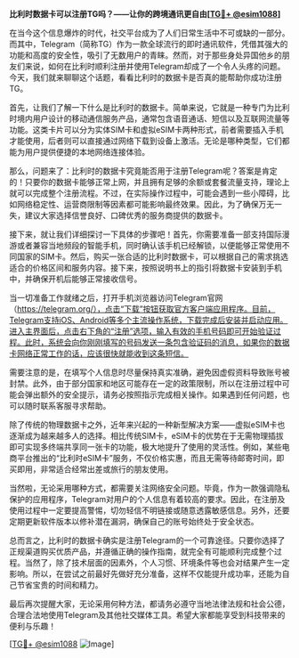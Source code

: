 **比利时数据卡可以注册TG吗？——让你的跨境通讯更自由[[TG💪+ @esim1088](https://t.me/s/esim1088)]**

在当今这个信息爆炸的时代，社交平台成为了人们日常生活中不可或缺的一部分。而其中，Telegram（简称TG）作为一款全球流行的即时通讯软件，凭借其强大的功能和高度的安全性，吸引了无数用户的青睐。然而，对于那些身处异国他乡的朋友们来说，如何在比利时顺利注册并使用Telegram却成了一个令人头疼的问题。今天，我们就来聊聊这个话题，看看比利时的数据卡是否真的能帮助你成功注册TG。

首先，让我们了解一下什么是比利时的数据卡。简单来说，它就是一种专门为比利时境内用户设计的移动通信服务产品，通常包含语音通话、短信以及互联网流量等功能。这类卡片可以分为实体SIM卡和虚拟eSIM卡两种形式，前者需要插入手机才能使用，后者则可以直接通过网络下载到设备上激活。无论是哪种类型，它们都能为用户提供便捷的本地网络连接体验。

那么，问题来了：比利时的数据卡究竟能否用于注册Telegram呢？答案是肯定的！只要你的数据卡能够正常上网，并且拥有足够的余额或套餐流量支持，理论上就可以完成整个注册流程。不过，在实际操作过程中，可能会遇到一些小障碍，比如网络稳定性、运营商限制等因素都可能影响最终效果。因此，为了确保万无一失，建议大家选择信誉良好、口碑优秀的服务商提供的数据卡。

接下来，就让我们详细探讨一下具体的步骤吧！首先，你需要准备一部支持国际漫游或者兼容当地频段的智能手机，同时确认该手机已经解锁，以便能够正常使用不同国家的SIM卡。然后，购买一张合适的比利时数据卡，可以根据自己的需求挑选适合的价格区间和服务内容。接下来，按照说明书上的指引将数据卡安装到手机中，并确保开机后能够正常接收信号。

当一切准备工作就绪之后，打开手机浏览器访问Telegram官网（https://telegram.org/），点击“下载”按钮获取官方客户端应用程序。目前，Telegram支持iOS、Android等多个主流操作系统，下载完成后安装并启动应用。进入主界面后，点击右下角的“注册”选项，输入有效的手机号码即可开始验证过程。此时，系统会向你刚刚填写的号码发送一条包含验证码的消息，如果你的数据卡网络正常工作的话，应该很快就能收到这条短信。

需要注意的是，在填写个人信息时尽量保持真实准确，避免因虚假资料导致账号被封禁。此外，由于部分国家和地区可能存在一定的政策限制，所以在注册过程中可能会弹出额外的安全提示，请务必按照指示完成相关操作。如果遇到任何问题，也可以随时联系客服寻求帮助。

除了传统的物理数据卡之外，近年来兴起的一种新型解决方案——虚拟eSIM卡也逐渐成为越来越多人的选择。相比传统SIM卡，eSIM卡的优势在于无需物理插拔即可实现多终端共享同一张卡的功能，极大地提升了使用的灵活性。例如，某些电商平台推出的“比利时eSIM卡”服务，不仅价格实惠，而且无需等待邮寄时间，即买即用，非常适合经常出差或旅行的朋友使用。

当然啦，无论采用哪种方式，都需要关注网络安全问题。毕竟，作为一款强调隐私保护的应用程序，Telegram对用户的个人信息有着较高的要求。因此，在注册及使用过程中一定要提高警惕，切勿轻信不明链接或随意透露敏感信息。另外，还要定期更新软件版本以修补潜在漏洞，确保自己的账号始终处于安全状态。

总而言之，比利时的数据卡确实是注册Telegram的一个可靠途径。只要你选择了正规渠道购买优质产品，并遵循正确的操作指南，就完全有可能顺利完成整个过程。当然了，除了技术层面的因素外，个人习惯、环境条件等也会对结果产生一定影响。所以，在尝试之前最好先做好充分准备，这样不仅能提升成功率，还能为自己节省宝贵的时间和精力。

最后再次提醒大家，无论采用何种方法，都请务必遵守当地法律法规和社会公德，合理合法地使用Telegram及其他社交媒体工具。希望大家都能享受到科技带来的便利与乐趣！

[[TG💪+ @esim1088](https://t.me/s/esim1088) ![Image](https://i.postimg.cc/4NQfJmqS/Snipaste-2025-05-13-00-14-12.png)]